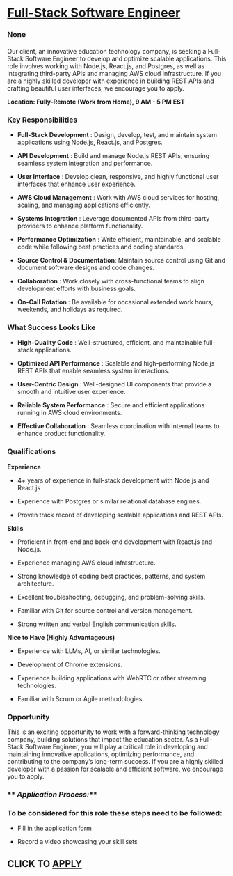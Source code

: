 # [Full-Stack Software Engineer](https://www.remotewlb.com/apply/full-stack-software-engineer-139694)  
### None  
####  

Our client, an innovative education technology company, is seeking a Full-Stack Software Engineer to develop and optimize scalable applications. This role involves working with Node.js, React.js, and Postgres, as well as integrating third-party APIs and managing AWS cloud infrastructure. If you are a highly skilled developer with experience in building REST APIs and crafting beautiful user interfaces, we encourage you to apply.

 **Location: Fully-Remote (Work from Home), 9 AM - 5 PM EST**

###  **Key Responsibilities**

  *  **Full-Stack Development** : Design, develop, test, and maintain system applications using Node.js, React.js, and Postgres.

  *  **API Development** : Build and manage Node.js REST APIs, ensuring seamless system integration and performance.

  *  **User Interface** : Develop clean, responsive, and highly functional user interfaces that enhance user experience.

  *  **AWS Cloud Management** : Work with AWS cloud services for hosting, scaling, and managing applications efficiently.

  *  **Systems Integration** : Leverage documented APIs from third-party providers to enhance platform functionality.

  *  **Performance Optimization** : Write efficient, maintainable, and scalable code while following best practices and coding standards.

  *  **Source Control & Documentation**: Maintain source control using Git and document software designs and code changes.

  *  **Collaboration** : Work closely with cross-functional teams to align development efforts with business goals.

  *  **On-Call Rotation** : Be available for occasional extended work hours, weekends, and holidays as required.

###  **What Success Looks Like**

  *  **High-Quality Code** : Well-structured, efficient, and maintainable full-stack applications.

  *  **Optimized API Performance** : Scalable and high-performing Node.js REST APIs that enable seamless system interactions.

  *  **User-Centric Design** : Well-designed UI components that provide a smooth and intuitive user experience.

  *  **Reliable System Performance** : Secure and efficient applications running in AWS cloud environments.

  *  **Effective Collaboration** : Seamless coordination with internal teams to enhance product functionality.

###  **Qualifications**

 **Experience**

  * 4+ years of experience in full-stack development with Node.js and React.js

  * Experience with Postgres or similar relational database engines.

  * Proven track record of developing scalable applications and REST APIs.

 **Skills**

  * Proficient in front-end and back-end development with React.js and Node.js.

  * Experience managing AWS cloud infrastructure.

  * Strong knowledge of coding best practices, patterns, and system architecture.

  * Excellent troubleshooting, debugging, and problem-solving skills.

  * Familiar with Git for source control and version management.

  * Strong written and verbal English communication skills.

 **Nice to Have (Highly Advantageous)**

  * Experience with LLMs, AI, or similar technologies.

  * Development of Chrome extensions.

  * Experience building applications with WebRTC or other streaming technologies.

  * Familiar with Scrum or Agile methodologies.

###  **Opportunity**

This is an exciting opportunity to work with a forward-thinking technology company, building solutions that impact the education sector. As a Full-Stack Software Engineer, you will play a critical role in developing and maintaining innovative applications, optimizing performance, and contributing to the company’s long-term success. If you are a highly skilled developer with a passion for scalable and efficient software, we encourage you to apply.

  
  
  
  
  

###  ** _Application Process:_**

### To be considered for this role these steps need to be followed:

  * Fill in the application form

  * Record a video showcasing your skill sets

  
## CLICK TO [APPLY](https://www.remotewlb.com/apply/full-stack-software-engineer-139694)

